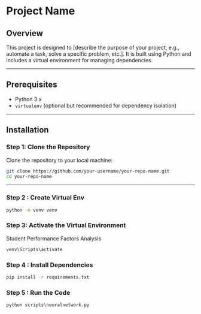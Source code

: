 # Project Name

## Overview

This project is designed to [describe the purpose of your project, e.g., automate a task, solve a specific problem, etc.]. It is built using Python and includes a virtual environment for managing dependencies.

---

## Prerequisites

- Python 3.x
- `virtualenv` (optional but recommended for dependency isolation)

---

## Installation

### Step 1: Clone the Repository

Clone the repository to your local machine:

```bash
git clone https://github.com/your-username/your-repo-name.git
cd your-repo-name
```

---

### Step 2 : Create Virtual Env

```bash
python -m venv venv
```

### Step 3: Activate the Virtual Environment

Student Performance Factors Analysis

```bash
venv\Scripts\activate
```

### Step 4 : Install Dependencies

```bash
pip install -r requirements.txt
```

### Step 5 : Run the Code

```bash
python scripts\neuralnetwork.py
```
